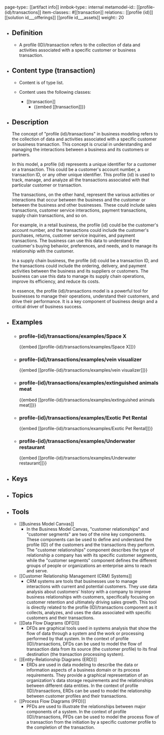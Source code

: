 page-type:: [[artifact info]]
innbok-type:: internal
metamodel-id:: [[profile-(id)/transactions]]
item-classes:: #[[transaction]]
relations:: [[profile (id)]] [[solution id___offerings]] [[profile id___assets]]
weight:: 20

- ## Definition
  - A profile (ID)/transaction refers to the collection of data and activities associated with a specific customer or business transaction.
- ## Content type (transaction)
  - Content is of type list.
  
  - Content uses the following classes:
    - [[transaction]]
      - {{embed [[transaction]]}}
  
- ## Description
  The concept of "profile (id)/transactions" in business modeling refers to the collection of data and activities associated with a specific customer or business transaction. This concept is crucial in understanding and managing the interactions between a business and its customers or partners.
  
  In this model, a profile (id) represents a unique identifier for a customer or a transaction. This could be a customer's account number, a transaction ID, or any other unique identifier. This profile (id) is used to track, manage, and analyze all the transactions associated with that particular customer or transaction.
  
  The transactions, on the other hand, represent the various activities or interactions that occur between the business and the customer or between the business and other businesses. These could include sales transactions, customer service interactions, payment transactions, supply chain transactions, and so on.
  
  For example, in a retail business, the profile (id) could be the customer's account number, and the transactions could include the customer's purchases, returns, customer service inquiries, and payment transactions. The business can use this data to understand the customer's buying behavior, preferences, and needs, and to manage its relationship with the customer.
  
  In a supply chain business, the profile (id) could be a transaction ID, and the transactions could include the ordering, delivery, and payment activities between the business and its suppliers or customers. The business can use this data to manage its supply chain operations, improve its efficiency, and reduce its costs.
  
  In essence, the profile (id)/transactions model is a powerful tool for businesses to manage their operations, understand their customers, and drive their performance. It is a key component of business design and a critical driver of business success.
- ## Examples
  - ### profile-(id)/transactions/examples/Space X
    {{embed [[profile-(id)/transactions/examples/Space X]]}}
  - ### profile-(id)/transactions/examples/vein visualizer
    {{embed [[profile-(id)/transactions/examples/vein visualizer]]}}
  - ### profile-(id)/transactions/examples/extinguished animals meat
    {{embed [[profile-(id)/transactions/examples/extinguished animals meat]]}}
  - ### profile-(id)/transactions/examples/Exotic Pet Rental
    {{embed [[profile-(id)/transactions/examples/Exotic Pet Rental]]}}
  - ### profile-(id)/transactions/examples/Underwater restaurant
    {{embed [[profile-(id)/transactions/examples/Underwater restaurant]]}}
  
- ## Keys
  
- ## Topics
  
- ## Tools
  - [[Business Model Canvas]]
    - In the Business Model Canvas, "customer relationships" and "customer segments" are two of the nine key components. These components can be used to define and understand the profile (ID) of the customers and the transactions they perform. The "customer relationships" component describes the type of relationship a company has with its specific customer segments, while the "customer segments" component defines the different groups of people or organizations an enterprise aims to reach and serve.
  - [[Customer Relationship Management (CRM) Systems]]
    - CRM systems are tools that businesses use to manage interactions with current and potential customers. They use data analysis about customers' history with a company to improve business relationships with customers, specifically focusing on customer retention and ultimately driving sales growth. This tool is directly related to the profile (ID)/transactions component as it collects, analyzes, and uses the data associated with specific customers and their transactions.
  - [[Data Flow Diagrams (DFD)]]
    - DFDs are graphical tools used in systems analysis that show the flow of data through a system and the work or processing performed by that system. In the context of profile (ID)/transactions, DFDs can be used to model the flow of transaction data from its source (the customer profile) to its final destination (the transaction processing system).
  - [[Entity-Relationship Diagrams (ERD)]]
    - ERDs are used in data modeling to describe the data or information aspects of a business domain or its process requirements. They provide a graphical representation of an organization's data storage requirements and the relationships between different data entities. In the context of profile (ID)/transactions, ERDs can be used to model the relationship between customer profiles and their transactions.
  - [[Process Flow Diagrams (PFD)]]
    - PFDs are used to illustrate the relationships between major components of a system. In the context of profile (ID)/transactions, PFDs can be used to model the process flow of a transaction from the initiation by a specific customer profile to the completion of the transaction.

